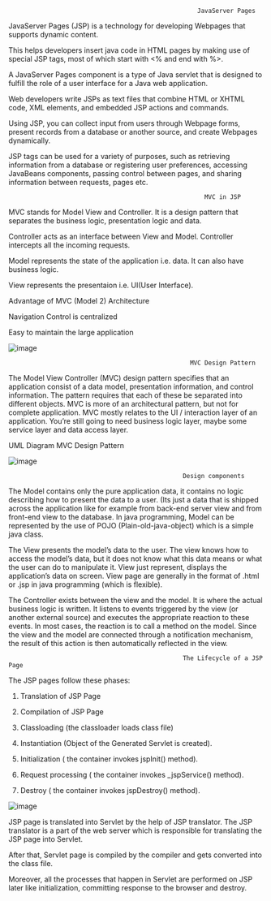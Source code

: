                                                         JavaServer Pages   
JavaServer Pages (JSP) is a technology for developing Webpages that supports dynamic content.

This helps developers insert java code in HTML pages by making use of special JSP tags, most of which start with <% and end with %>.

A JavaServer Pages component is a type of Java servlet that is designed to fulfill the role of a user interface for a Java web application.

Web developers write JSPs as text files that combine HTML or XHTML code, XML elements, and embedded JSP actions and commands.

Using JSP, you can collect input from users through Webpage forms, present records from a database or another source, and create Webpages dynamically.

JSP tags can be used for a variety of purposes, such as retrieving information from a database or registering user preferences, accessing JavaBeans components, passing control between pages, and sharing information between requests, pages etc.

                                                          MVC in JSP
MVC stands for Model View and Controller. It is a design pattern that separates the business logic, presentation logic and data.

Controller acts as an interface between View and Model. Controller intercepts all the incoming requests.

Model represents the state of the application i.e. data. It can also have business logic.

View represents the presentaion i.e. UI(User Interface).

Advantage of MVC (Model 2) Architecture

Navigation Control is centralized

Easy to maintain the large application

![image](https://github.com/shardapatil/Sharda/assets/53011896/1db994f6-b75e-47b7-9858-d65adb3cfcb1)


                                                      MVC Design Pattern
The Model View Controller (MVC) design pattern specifies that an application consist of a data model, presentation information, and control information. The pattern requires that each of these be separated into different objects. MVC is more of an architectural pattern, but not for complete application. MVC mostly relates to the UI / interaction layer of an application. You’re still going to need business logic layer, maybe some service layer and data access layer.

UML Diagram MVC Design Pattern

![image](https://github.com/shardapatil/Sharda/assets/53011896/7bf8cb78-40e0-4085-8a2d-2be65995062a)

                                                    Design components

The Model contains only the pure application data, it contains no logic describing how to present the data to a user. (Its just a data that is shipped across the application like for example from back-end server view and from front-end view to the database. In java programming, Model can be represented by the use of POJO (Plain-old-java-object) which is a simple java class.

The View presents the model’s data to the user. The view knows how to access the model’s data, but it does not know what this data means or what the user can do to manipulate it. View just represent, displays the application’s data on screen. View page are generally in the format of .html or .jsp in java programming (which is flexible).

The Controller exists between the view and the model. It is where the actual business logic is written. It listens to events triggered by the view (or another external source) and executes the appropriate reaction to these events. In most cases, the reaction is to call a method on the model. Since the view and the model are connected through a notification mechanism, the result of this action is then automatically reflected in the view.


                                                    The Lifecycle of a JSP Page

The JSP pages follow these phases:

1. Translation of JSP Page

2. Compilation of JSP Page

3. Classloading (the classloader loads class file)

4. Instantiation (Object of the Generated Servlet is created).

5. Initialization ( the container invokes jspInit() method).

6. Request processing ( the container invokes _jspService() method).

7. Destroy ( the container invokes jspDestroy() method).

![image](https://github.com/shardapatil/Sharda/assets/53011896/3f638bae-79c4-4624-8a0f-87e9cca10c30)

JSP page is translated into Servlet by the help of JSP translator. The JSP translator is a part of the web server which is responsible for translating the JSP page into Servlet. 

After that, Servlet page is compiled by the compiler and gets converted into the class file. 

Moreover, all the processes that happen in Servlet are performed on JSP later like initialization, committing response to the browser and destroy.
